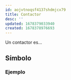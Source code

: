 ```yaml
---
id: aojvtnoqsf4137shdmjcx79
title: Contactor
desc: ''
updated: 1678379033940
created: 1678378976693
---
```


Un contactor es...

## Símbolo

### Ejemplo

